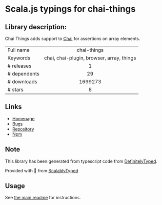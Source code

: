 
# Scala.js typings for chai-things


## Library description:
Chai Things adds support to [Chai](http://chaijs.com/) for assertions on array elements.

|                    |                 |
| ------------------ | :-------------: |
| Full name          | chai-things |
| Keywords           | chai, chai-plugin, browser, array, things |
| # releases         | 1 |
| # dependents       | 29 |
| # downloads        | 1699273 |
| # stars            | 6 |

## Links
- [Homepage](https://github.com/RubenVerborgh/Chai-Things#readme)
- [Bugs](https://github.com/RubenVerborgh/Chai-Things/issues)
- [Repository](https://github.com/RubenVerborgh/Chai-Things)
- [Npm](https://www.npmjs.com/package/chai-things)
    


## Note
This library has been generated from typescript code from [DefinitelyTyped](https://definitelytyped.org).

Provided with :purple_heart: from [ScalablyTyped](https://github.com/oyvindberg/ScalablyTyped)

## Usage
See [the main readme](../../readme.md) for instructions.


